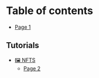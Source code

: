 # Table of contents

* [Page 1](README.md)

## Tutorials

* [🖼 NFTS](tutorials/nfts/README.md)
  * [Page 2](tutorials/nfts/page-2.md)

